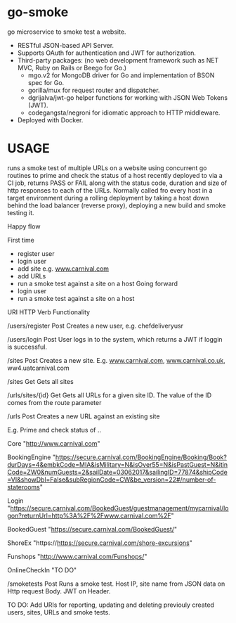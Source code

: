 # go-smoke
go microservice to smoke test a website. 

- RESTful JSON-based API Server. 
- Supports OAuth for authentication and JWT for authorization.
- Third-party packages: (no web development framework such as NET MVC, Ruby on Rails or Beego for Go.)
    - mgo.v2 for MongoDB driver for Go and implementation of BSON spec for Go.
    - gorilla/mux for request router and dispatcher.
    - dgrijalva/jwt-go helper functions for working with JSON Web Tokens (JWT).
    - codegangsta/negroni for idiomatic approach to HTTP middleware.
- Deployed with Docker.

# USAGE
runs a smoke test of multiple URLs on a website using concurrent go routines to prime and check the status of a host recently deployed to via a CI job, returns PASS or FAIL along with the status code, duration and size of http responses to each of the URLs. Normally called fro every host in a target environment during a rolling deployment by taking a host down behind the load balancer (reverse proxy), deploying a new build and smoke testing it. 

Happy flow

First time
- register user
- login user
- add site e.g. www.carnival.com
- add URLs
- run a smoke test against a site on a host
Going forward 
- login user
- run a smoke test against a site on a host

URI                     HTTP Verb           Functionality

/users/register         Post                Creates a new user, e.g. chefdeliveryusr

/users/login            Post                User logs in to the system, which returns a JWT if loggin is successful. 

/sites                  Post                Creates a new site. E.g. www.carnival.com, www.carnival.co.uk, ww4.uatcarnival.com

/sites                  Get                 Gets all sites

/urls/sites/{id}        Get                 Gets all URLs for a given site ID. The value of the ID comes from the route parameter

/urls                   Post                Creates a new URL against an existing site

E.g. Prime and check status of .. 

 Core           "http://www.carnival.com"
 
 BookingEngine  "https://secure.carnival.com/BookingEngine/Booking/Book?durDays=4&embkCode=MIA&isMilitary=N&isOver55=N&isPastGuest=N&itinCode=ZW0&numGuests=2&sailDate=03062017&sailingID=77874&shipCode=VI&showDbl=False&subRegionCode=CW&be_version=22#/number-of-staterooms"
 
 Login          "https://secure.carnival.com/BookedGuest/guestmanagement/mycarnival/logon?returnUrl=http%3A%2F%2Fwww.carnival.com%2F" 
 
 BookedGuest    "https://secure.carnival.com/BookedGuest/"
 
 ShoreEx        "https://https://secure.carnival.com/shore-excursions"
 
 Funshops       "http://www.carnival.com/Funshops/"                
 
 OnlineCheckIn  "TO DO"
 
/smoketests             Post                Runs a smoke test. Host IP, site name from JSON data on Http request Body. JWT on Header.

TO DO: Add URIs for reporting, updating and deleting previouly created users, sites, URLs and smoke tests.
